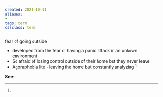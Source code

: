```yaml
---
created: 2021-10-11
aliases:
- 
tags: term
cssclass: term
---
```

fear of going outside
- developed from the fear of having a panic attack in an unkown environment
- So afraid of losing control outside of their home but they never leave
- Agoraphobia lite - leaving the home but constantly analyzing [^1]

**See**::

[^1]: 

